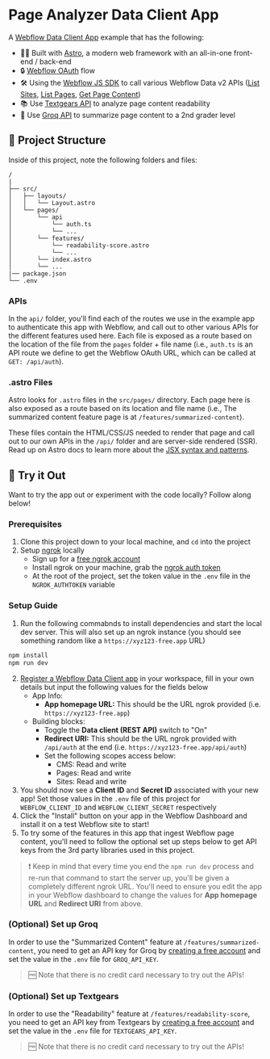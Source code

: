 # Page Analyzer Data Client App

A [Webflow Data Client App](https://developers.webflow.com/data/docs/data-clients) example that has the following:

- :astronaut: Built with [Astro](https://astro.build/), a modern web framework with an all-in-one front-end / back-end
- 🔒 [Webflow OAuth](https://developers.webflow.com/data/reference/authorization) flow
- 🛠️ Using the [Webflow JS SDK](https://github.com/webflow/js-webflow-api) to call various Webflow Data v2 APIs ([List Sites](https://developers.webflow.com/data/reference/list-sites), [List Pages](https://developers.webflow.com/data/reference/list-pages), [Get Page Content](https://developers.webflow.com/data/reference/get-static-content))
- 📚 Use [Textgears API](https://textgears.com/api#readability) to analyze page content readability
- 🤖 Use [Groq API](https://console.groq.com/docs/text-chat) to summarize page content to a 2nd grader level

## 🚀 Project Structure

Inside of this project, note the following folders and files:

```text
/
|
├── src/
│   ├── layouts/
│   │   └── Layout.astro
│   └── pages/
│       └── api
│           └── auth.ts
│           └── ...
│       └── features/
│           └── readability-score.astro
│           └── ...
│       └── index.astro
│       └── ...
|── package.json
└── .env
```

### APIs

In the `api/` folder, you'll find each of the routes we use in the example app to authenticate this app with Webflow, and call out to other various APIs for the different features used here. Each file is exposed as a route based on the location of the file from the `pages` folder + file name (i.e., `auth.ts` is an API route we define to get the Webflow OAuth URL, which can be called at `GET: /api/auth`).

### .astro Files

Astro looks for `.astro` files in the `src/pages/` directory. Each page here is also exposed as a route based on its location and file name (i.e., The summarized content feature page is at `/features/summarized-content`).

These files contain the HTML/CSS/JS needed to render that page and call out to our own APIs in the `/api/` folder and are server-side rendered (SSR). Read up on Astro docs to learn more about the [JSX syntax and patterns](https://docs.astro.build/en/basics/astro-syntax/).

## 🧞 Try it Out

Want to try the app out or experiment with the code locally? Follow along below!

### Prerequisites

1. Clone this project down to your local machine, and `cd` into the project
2. Setup [ngrok](https://developers.webflow.com/data/docs/getting-started-data-clients#step-1-setup-your-local-development-environment) locally
   - Sign up for a [free ngrok account](https://ngrok.com/download)
   - Install ngrok on your machine, grab the [ngrok auth token](https://dashboard.ngrok.com/get-started/your-authtoken)
   - At the root of the project, set the token value in the `.env` file in the `NGROK_AUTHTOKEN` variable

### Setup Guide

1. Run the following commabnds to install dependencies and start the local dev server. This will also set up an ngrok instance (you should see something random like a `https://xyz123-free.app` URL)

```sh
npm install
npm run dev
```

2. [Register a Webflow Data Client app](https://developers.webflow.com/data/docs/register-an-app#register-an-app) in your workspace, fill in your own details but input the following values for the fields below
   - App Info:
     - **App homepage URL:** This should be the URL ngrok provided (i.e. `https://xyz123-free.app`)
   - Building blocks:
     - Toggle the **Data client (REST API)** switch to "On"
     - **Redirect URI:** This should be the URL ngrok provided with `/api/auth` at the end (i.e. `https://xyz123-free.app/api/auth`)
     - Set the following scopes access below:
       - CMS: Read and write
       - Pages: Read and write
       - Sites: Read and write
3. You should now see a **Client ID** and **Secret ID** associated with your new app! Set those values in the `.env` file of this project for `WEBFLOW_CLIENT_ID` and `WEBFLOW_CLIENT_SECRET` respectively
4. Click the "Install" button on your app in the Webflow Dashboard and install it on a test Webflow site to start!
5. To try some of the features in this app that ingest Webflow page content, you'll need to follow the optional set up steps below to get API keys from the 3rd party libraries used in this project.

> ❗ Keep in mind that every time you end the `npm run dev` process and re-run that command to start the server up, you'll be given a completely different ngrok URL. You'll need to ensure you edit the app in your Webflow dashboard to change the values for **App homepage URL** and **Redirect URI** from above.

### (Optional) Set up Groq

In order to use the "Summarized Content" feature at `/features/summarized-content`, you need to get an API key for Groq by [creating a free account](https://console.groq.com/keys) and set the value in the `.env` file for `GROQ_API_KEY`.

> 🆓 Note that there is no credit card necessary to try out the APIs!

### (Optional) Set up Textgears

In order to use the "Readability" feature at `/features/readability-score`, you need to get an API key from Textgears by [creating a free account](https://textgears.com/user) and set the value in the `.env` file for `TEXTGEARS_API_KEY`.

> 🆓 Note that there is no credit card necessary to try out the APIs!

